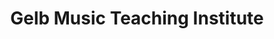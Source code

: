 ---
title: "Gelb Music Teaching Institute"
url: /redwood-city/gelb-music-teaching-institute/
shop: music
---